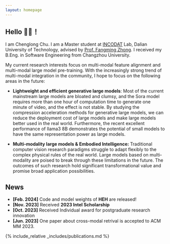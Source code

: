 ```yaml
---
layout: homepage
---
```


## Hello 🙋‍♂️！
I am Chenglong Chu. I am a Master student at [INCODAT](http://www.ubinec.org/) Lab, Dalian University of Technology,
advised by [Prof. Fangming Zhong](http://ubinec.org/zfm/cn/index.html). I received my B.Eng. in Software Engineering from Changzhou University.

My current research interests focus on multi-modal feature alignment and multi-modal large model pre-training. With the increasingly strong trend of multi-modal integration in the community, I hope to focus on the following areas in the future:


- **Lightweight and efficient generative large models**: Most of the current mainstream large models are bloated and clumsy, and the Sora model requires more than one hour of computation time to generate one minute of video, and the effect is not stable. By studying the compression acceleration methods for generative large models, we can reduce the deployment cost of large models and make large models better used in the real world. Furthermore, the recent excellent performance of llama3 8B demonstrates the potential of small models to have the same representation power as large models.


- **Multi-modality large models & Embodied Intelligence:** Traditional computer vision research paradigms struggle to adapt flexibly to the complex physical rules of the real world. Large models based on multi-modality are poised to break through these limitations in the future. The outcomes of such research hold significant transformational value and promise broad application possibilities.
 
<!-- My research foucuses on AI for Multi-modal representation aligin, transfer and decoupling, include HEH and MCGH. -->



## News

- **[Feb. 2024]** Code and model weights of **HEH** are released!
- **[Nov. 2023]** Received **2023 Intel Scholarship**
- **[Oct. 2023]** Received Individual award for postgraduate research innovation
- **[Jun. 2023]** One paper about cross-modal retrival is accepted to ACM MM 2023.

{% include_relative _includes/publications.md %}



<!-- {% include_relative _includes/services.md %} -->
